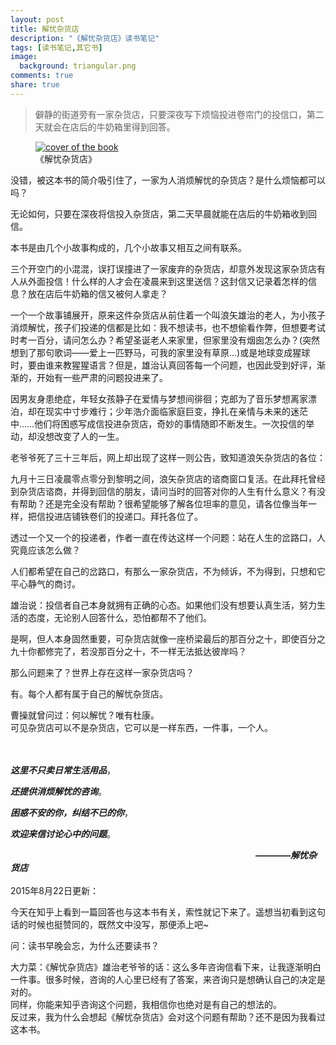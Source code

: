 ```yaml
---
layout: post
title: 解忧杂货店
description: "《解忧杂货店》读书笔记"
tags: [读书笔记,其它书]
image:
  background: triangular.png
comments: true
share: true
---
```


>僻静的街道旁有一家杂货店，只要深夜写下烦恼投进卷帘门的投信口，第二天就会在店后的牛奶箱里得到回答。

<figure>
    <a href="http://img10.360buyimg.com/n0/g13/M04/09/0E/rBEhU1Nd33IIAAAAAAFbHX75EAsAAMjgAMdgs0AAVs1993.jpg">
        <img src="http://img10.360buyimg.com/n0/g13/M04/09/0E/rBEhU1Nd33IIAAAAAAFbHX75EAsAAMjgAMdgs0AAVs1993.jpg" alt="cover of the book" />
    </a>
    <figcaption>《解忧杂货店》</figcaption>
</figure>

<!--more-->

没错，被这本书的简介吸引住了，一家为人消烦解忧的杂货店？是什么烦恼都可以吗？

无论如何，只要在深夜将信投入杂货店，第二天早晨就能在店后的牛奶箱收到回信。

本书是由几个小故事构成的，几个小故事又相互之间有联系。

三个开空门的小混混，误打误撞进了一家废弃的杂货店，却意外发现这家杂货店有人从外面投信！什么样的人才会在凌晨来到这里送信？这封信又记录着怎样的信息？放在店后牛奶箱的信又被何人拿走？

一个一个故事铺展开，原来这件杂货店从前住着一个叫浪矢雄治的老人，为小孩子消烦解忧，孩子们投递的信都是比如：我不想读书，也不想偷看作弊，但想要考试时考一百分，请问怎么办？希望圣诞老人来家里，但家里没有烟囱怎么办？(突然想到了那句歌词——爱上一匹野马，可我的家里没有草原...)或是地球变成猩球时，要由谁来教猩猩语言？但是，雄治认真回答每一个问题，也因此受到好评，渐渐的，开始有一些严肃的问题投进来了。

因男友身患绝症，年轻女孩静子在爱情与梦想间徘徊；克郎为了音乐梦想离家漂泊，却在现实中寸步难行；少年浩介面临家庭巨变，挣扎在亲情与未来的迷茫中……他们将困惑写成信投进杂货店，奇妙的事情随即不断发生。一次投信的举动，却没想改变了人的一生。

老爷爷死了三十三年后，网上却出现了这样一则公告，致知道浪矢杂货店的各位：

九月十三日凌晨零点零分到黎明之间，浪矢杂货店的谘商窗口复活。在此拜托曾经到杂货店谘商，并得到回信的朋友，请问当时的回答对你的人生有什么意义？有没有帮助？还是完全没有帮助？很希望能够了解各位坦率的意见，请各位像当年一样，把信投进店铺铁卷们的投递口。拜托各位了。

透过一个又一个的投递者，作者一直在传达这样一个问题：站在人生的岔路口，人究竟应该怎么做？

人们都希望在自己的岔路口，有那么一家杂货店，不为倾诉，不为得到，只想和它平心静气的商讨。

雄治说：投信者自己本身就拥有正确的心态。如果他们没有想要认真生活，努力生活的态度，无论别人回答什么，恐怕都帮不了他们。

是啊，但人本身固然重要，可杂货店就像一座桥梁最后的那百分之十，即使百分之九十你都修完了，若没那百分之十，不一样无法抵达彼岸吗？

那么问题来了？世界上存在这样一家杂货店吗？

有。每个人都有属于自己的解忧杂货店。

曹操就曾问过：何以解忧？唯有杜康。<br  />
可见杂货店可以不是杂货店，它可以是一样东西，一件事，一个人。

<br  /><br  />
***这里不只卖日常生活用品***，

***还提供消烦解忧的咨询***。

***困惑不安的你，纠结不已的你***，

***欢迎来信讨论心中的问题***。

　　　　　　　　　　　　　　　　　　　　　　　　　　　　***————解忧杂货店***
<br  />
<br  />
2015年8月22日更新：

今天在知乎上看到一篇回答也与这本书有关，索性就记下来了。遥想当初看到这句话的时候也挺赞同的，既然文中没写，那便添上吧~

问：读书早晚会忘，为什么还要读书？

大力菜：《解忧杂货店》雄治老爷爷的话：这么多年咨询信看下来，让我逐渐明白一件事。很多时候，咨询的人心里已经有了答案，来咨询只是想确认自己的决定是对的。<br  />
同样，你能来知乎咨询这个问题，我相信你也绝对是有自己的想法的。<br  />
反过来，我为什么会想起《解忧杂货店》会对这个问题有帮助？还不是因为我看过这本书。